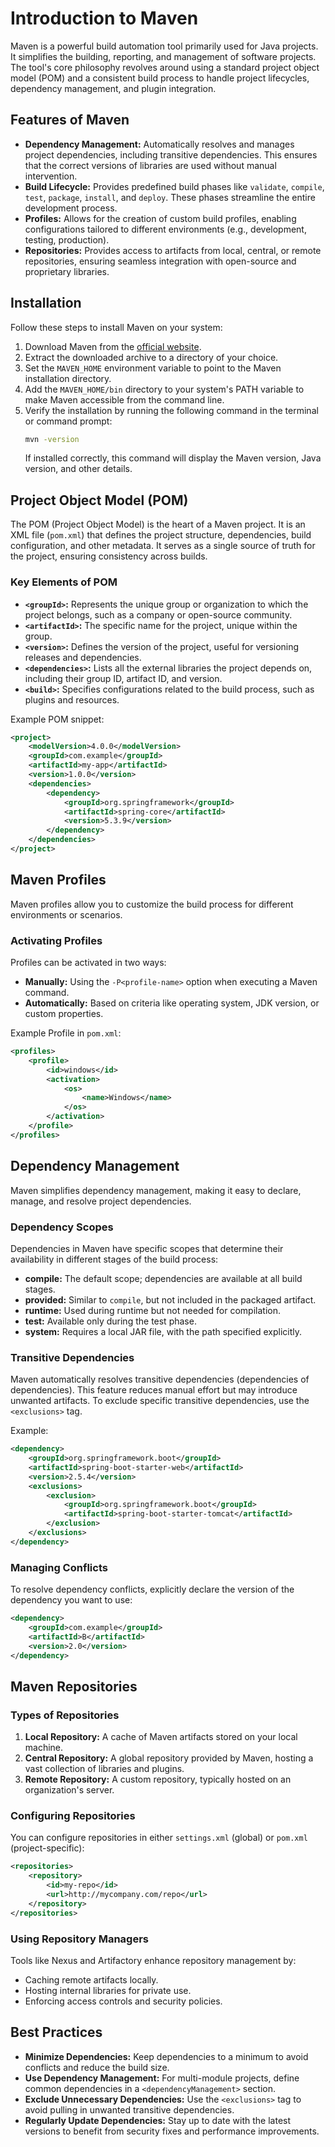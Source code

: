# Introduction to Maven
Maven is a powerful build automation tool primarily used for Java projects. It simplifies the building, reporting, and management of software projects. The tool's core philosophy revolves around using a standard project object model (POM) and a consistent build process to handle project lifecycles, dependency management, and plugin integration.

## Features of Maven
- **Dependency Management:** Automatically resolves and manages project dependencies, including transitive dependencies. This ensures that the correct versions of libraries are used without manual intervention.
- **Build Lifecycle:** Provides predefined build phases like `validate`, `compile`, `test`, `package`, `install`, and `deploy`. These phases streamline the entire development process.
- **Profiles:** Allows for the creation of custom build profiles, enabling configurations tailored to different environments (e.g., development, testing, production).
- **Repositories:** Provides access to artifacts from local, central, or remote repositories, ensuring seamless integration with open-source and proprietary libraries.

## Installation

Follow these steps to install Maven on your system:

1. Download Maven from the [official website](https://maven.apache.org/).
2. Extract the downloaded archive to a directory of your choice.
3. Set the `MAVEN_HOME` environment variable to point to the Maven installation directory.
4. Add the `MAVEN_HOME/bin` directory to your system's PATH variable to make Maven accessible from the command line.
5. Verify the installation by running the following command in the terminal or command prompt:
    ```bash
    mvn -version
    ```
   If installed correctly, this command will display the Maven version, Java version, and other details.

## Project Object Model (POM)
The POM (Project Object Model) is the heart of a Maven project. It is an XML file (`pom.xml`) that defines the project structure, dependencies, build configuration, and other metadata. It serves as a single source of truth for the project, ensuring consistency across builds.

### Key Elements of POM
- **`<groupId>`:** Represents the unique group or organization to which the project belongs, such as a company or open-source community.
- **`<artifactId>`:** The specific name for the project, unique within the group.
- **`<version>`:** Defines the version of the project, useful for versioning releases and dependencies.
- **`<dependencies>`:** Lists all the external libraries the project depends on, including their group ID, artifact ID, and version.
- **`<build>`:** Specifies configurations related to the build process, such as plugins and resources.

Example POM snippet:
```xml
<project>
    <modelVersion>4.0.0</modelVersion>
    <groupId>com.example</groupId>
    <artifactId>my-app</artifactId>
    <version>1.0.0</version>
    <dependencies>
        <dependency>
            <groupId>org.springframework</groupId>
            <artifactId>spring-core</artifactId>
            <version>5.3.9</version>
        </dependency>
    </dependencies>
</project>
```


## Maven Profiles

Maven profiles allow you to customize the build process for different environments or scenarios.

### Activating Profiles
Profiles can be activated in two ways:
- **Manually:** Using the `-P<profile-name>` option when executing a Maven command.
- **Automatically:** Based on criteria like operating system, JDK version, or custom properties.

Example Profile in `pom.xml`:
```xml
<profiles>
    <profile>
        <id>windows</id>
        <activation>
            <os>
                <name>Windows</name>
            </os>
        </activation>
    </profile>
</profiles>
```

## Dependency Management

Maven simplifies dependency management, making it easy to declare, manage, and resolve project dependencies.

### Dependency Scopes
Dependencies in Maven have specific scopes that determine their availability in different stages of the build process:
- **compile:** The default scope; dependencies are available at all build stages.
- **provided:** Similar to `compile`, but not included in the packaged artifact.
- **runtime:** Used during runtime but not needed for compilation.
- **test:** Available only during the test phase.
- **system:** Requires a local JAR file, with the path specified explicitly.

### Transitive Dependencies
Maven automatically resolves transitive dependencies (dependencies of dependencies). This feature reduces manual effort but may introduce unwanted artifacts. To exclude specific transitive dependencies, use the `<exclusions>` tag.

Example:
```xml
<dependency>
    <groupId>org.springframework.boot</groupId>
    <artifactId>spring-boot-starter-web</artifactId>
    <version>2.5.4</version>
    <exclusions>
        <exclusion>
            <groupId>org.springframework.boot</groupId>
            <artifactId>spring-boot-starter-tomcat</artifactId>
        </exclusion>
    </exclusions>
</dependency>
```

### Managing Conflicts
To resolve dependency conflicts, explicitly declare the version of the dependency you want to use:
```xml
<dependency>
    <groupId>com.example</groupId>
    <artifactId>B</artifactId>
    <version>2.0</version>
</dependency>
```

## Maven Repositories

### Types of Repositories
1. **Local Repository:** A cache of Maven artifacts stored on your local machine.
2. **Central Repository:** A global repository provided by Maven, hosting a vast collection of libraries and plugins.
3. **Remote Repository:** A custom repository, typically hosted on an organization's server.

### Configuring Repositories
You can configure repositories in either `settings.xml` (global) or `pom.xml` (project-specific):
```xml
<repositories>
    <repository>
        <id>my-repo</id>
        <url>http://mycompany.com/repo</url>
    </repository>
</repositories>
```

### Using Repository Managers
Tools like Nexus and Artifactory enhance repository management by:
- Caching remote artifacts locally.
- Hosting internal libraries for private use.
- Enforcing access controls and security policies.

## Best Practices

- **Minimize Dependencies:** Keep dependencies to a minimum to avoid conflicts and reduce the build size.
- **Use Dependency Management:** For multi-module projects, define common dependencies in a `<dependencyManagement>` section.
- **Exclude Unnecessary Dependencies:** Use the `<exclusions>` tag to avoid pulling in unwanted transitive dependencies.
- **Regularly Update Dependencies:** Stay up to date with the latest versions to benefit from security fixes and performance improvements.